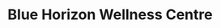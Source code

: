 ---
title: "Blue Horizon Wellness Centre"
url: /vancouver/blue-horizon-wellness-centre/
shop: massage
---